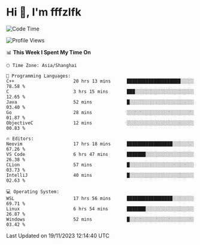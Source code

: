 # Hi 👋, I'm fffzlfk

<!--START_SECTION:waka-->
![Code Time](http://img.shields.io/badge/Code%20Time-583%20hrs%2052%20mins-blue)

![Profile Views](http://img.shields.io/badge/Profile%20Views-0-blue)

📊 **This Week I Spent My Time On** 

```text
🕑︎ Time Zone: Asia/Shanghai

💬 Programming Languages: 
C++                      20 hrs 13 mins      ████████████████████░░░░░   78.58 % 
C                        3 hrs 15 mins       ███░░░░░░░░░░░░░░░░░░░░░░   12.65 % 
Java                     52 mins             █░░░░░░░░░░░░░░░░░░░░░░░░   03.40 % 
Go                       28 mins             ░░░░░░░░░░░░░░░░░░░░░░░░░   01.87 % 
ObjectiveC               12 mins             ░░░░░░░░░░░░░░░░░░░░░░░░░   00.83 % 

🔥 Editors: 
Neovim                   17 hrs 18 mins      █████████████████░░░░░░░░   67.26 % 
VS Code                  6 hrs 47 mins       ███████░░░░░░░░░░░░░░░░░░   26.38 % 
CLion                    57 mins             █░░░░░░░░░░░░░░░░░░░░░░░░   03.73 % 
IntelliJ                 40 mins             █░░░░░░░░░░░░░░░░░░░░░░░░   02.63 % 

💻 Operating System: 
WSL                      17 hrs 56 mins      █████████████████░░░░░░░░   69.71 % 
Linux                    6 hrs 54 mins       ███████░░░░░░░░░░░░░░░░░░   26.87 % 
Windows                  52 mins             █░░░░░░░░░░░░░░░░░░░░░░░░   03.42 % 
```


 Last Updated on 19/11/2023 12:14:40 UTC
<!--END_SECTION:waka-->

